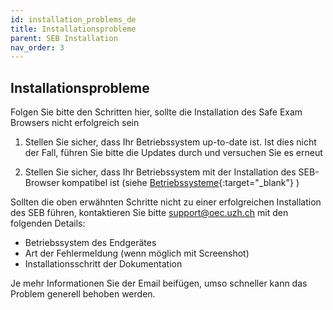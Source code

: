 ```yaml
---
id: installation_problems_de
title: Installationsprobleme
parent: SEB Installation
nav_order: 3
---
```


## Installationsprobleme

Folgen Sie bitte den Schritten hier, sollte die Installation des Safe Exam Browsers nicht erfolgreich sein

1. Stellen Sie sicher, dass Ihr Betriebssystem up-to-date ist. Ist dies nicht der Fall, führen Sie bitte die Updates durch und versuchen Sie es erneut

1. Stellen Sie sicher, dass Ihr Betriebssystem mit der Installation des SEB-Browser kompatibel ist (siehe [Betriebssysteme](https://uzh-oec.github.io/seb/Betriebssysteme_de.html){:target="_blank"} )


Sollten die oben erwähnten Schritte nicht zu einer erfolgreichen Installation des SEB führen, kontaktieren Sie bitte [support@oec.uzh.ch](mailto:support@oec.uzh.ch) mit den folgenden Details:
* Betriebssystem des Endgerätes
* Art der Fehlermeldung (wenn möglich mit Screenshot)
* Installationsschritt der Dokumentation 

Je mehr Informationen Sie der Email beifügen, umso schneller kann das Problem generell behoben werden.